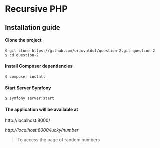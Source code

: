 Recursive PHP
===================

## Installation guide

#### Clone the project 
    $ git clone https://github.com/oriovaldof/question-2.git question-2
    $ cd question-2
       
#### Install Composer dependencies
    $ composer install
    
#### Start Server Symfony
    $ symfony server:start    
#### The application will be available at
http://localhost:8000/

*http://localhost:8000/lucky/number*
>To access the page of random numbers 

